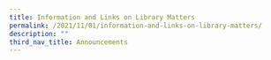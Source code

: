 ```yaml
---
title: Information and Links on Library Matters
permalink: /2021/11/01/information-and-links-on-library-matters/
description: ""
third_nav_title: Announcements
---
```

